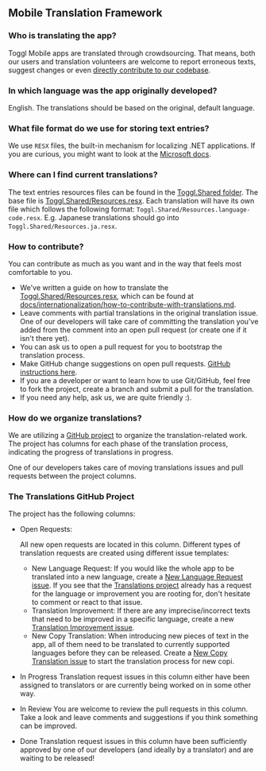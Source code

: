 ## Mobile Translation Framework

### Who is translating the app?

Toggl Mobile apps are translated through crowdsourcing. That means, both our users and translation volunteers are welcome to report erroneous texts, suggest changes or even [directly contribute to our codebase](./how-to-contribute-with-translations.md).

### In which language was the app originally developed?

English. The translations should be based on the original, default language.

### What file format do we use for storing text entries?

We use `RESX` files, the built-in mechanism for localizing .NET applications.
If you are curious, you might want to look at the [Microsoft docs](https://docs.microsoft.com/en-us/dotnet/framework/resources/creating-resource-files-for-desktop-apps#resources-in-resx-files).

### Where can I find current translations?

The text entries resources files can be found in the [Toggl.Shared folder](../../Toggl.Shared).
The base file is [Toggl.Shared/Resources.resx](../../Toggl.Shared/Resources.resx).
Each translation will have its own file which follows the following format: `Toggl.Shared/Resources.language-code.resx`. E.g. Japanese translations should go into `Toggl.Shared/Resources.ja.resx`.

### How to contribute?

You can contribute as much as you want and in the way that feels most comfortable to you.

- We've written a guide on how to translate the [Toggl.Shared/Resources.resx](../../Toggl.Shared/Resources.resx), which can be found at [docs/internationalization/how-to-contribute-with-translations.md](./how-to-contribute-with-translations.md).
- Leave comments with partial translations in the original translation issue. One of our developers will take care of committing the translation you've added from the comment into an open pull request (or create one if it isn't there yet).
- You can ask us to open a pull request for you to bootstrap the translation process.
- Make GitHub change suggestions on open pull requests. [GitHub instructions here](https://help.github.com/en/articles/commenting-on-a-pull-request).
- If you are a developer or want to learn how to use Git/GitHub, feel free to fork the project, create a branch and submit a pull for the translation.
- If you need any help, ask us, we are quite friendly :).

### How do we organize translations?

We are utilizing a [GitHub project](https://github.com/toggl/mobileapp/projects/74) to organize the translation-related work.
The project has columns for each phase of the translation process, indicating the progress of translations in progress.

One of our developers takes care of moving translations issues and pull requests between the project columns.

### The Translations GitHub Project

The project has the following columns:

- Open Requests:

    All new open requests are located in this column. Different types of translation requests are created using different issue templates:

    - New Language Request:
    If you would like the whole app to be translated into a new language, create a [New Language Request issue](https://github.com/toggl/mobileapp/issues/new?template=g-translation-request.md). If you see that the [Translations project](https://github.com/toggl/mobileapp/projects/74) already has a request for the language or improvement you are rooting for, don't hesitate to comment or react to that issue.
    - Translation Improvement:
    If there are any imprecise/incorrect texts that need to be improved in a specific language, create a new [Translation Improvement issue](https://github.com/toggl/mobileapp/issues/new?template=h-translation-fix-request.md).
    - New Copy Translation:
    When introducing new pieces of text in the app, all of them need to be translated to currently supported languages before they can be released. Create a [New Copy Translation issue](https://github.com/toggl/mobileapp/issues/new?template=i-new-copy-translation-request.md) to start the translation process for new copi.
- In Progress
Translation request issues in this column either have been assigned to translators or are currently being worked on in some other way.
- In Review
You are welcome to review the pull requests in this column. Take a look and leave comments and suggestions if you think something can be improved.
- Done
Translation request issues in this column have been sufficiently approved by one of our developers (and ideally by a translator) and are waiting to be released!

